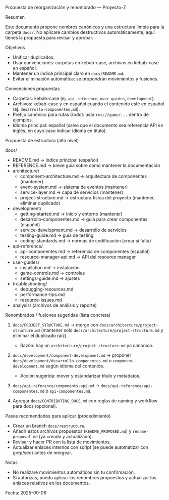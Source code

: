 Propuesta de reorganización y renombrado — Proyecto-Z

Resumen

Este documento propone nombres canónicos y una estructura limpia para la carpeta `docs/`. No aplicaré cambios destructivos automáticamente; aquí tienes la propuesta para revisar y aprobar.

Objetivos

- Unificar duplicados.
- Usar convenciones: carpetas en kebab-case, archivos en kebab-case en español.
- Mantener un índice principal claro en `docs/README.md`.
- Evitar eliminación automática: se propondrán movimientos y fusiones.

Convenciones propuestas

- Carpetas: kebab-case (ej. `api-reference`, `user-guides`, `development`).
- Archivos: kebab-case y en español cuando el contenido esté en español (ej. `desarrollo-componentes.md`).
- Prefijo canónico para rutas Godot: usar `res://game/...` dentro de ejemplos.
- Idioma principal: español (salvo que el documento sea referencia API en inglés, en cuyo caso indicar idioma en título).

Propuesta de estructura (alto nivel)

docs/
- README.md                         -> índice principal (español)
- REFERENCE.md                       -> breve guía sobre cómo mantener la documentación
- architecture/
    - component-architecture.md      -> arquitectura de componentes (mantener)
    - event-system.md               -> sistema de eventos (mantener)
    - service-layer.md              -> capa de servicios (mantener)
    - project-structure.md          -> estructura física del proyecto (mantener, eliminar duplicado)
- development/
    - getting-started.md            -> inicio y entorno (mantener)
    - desarrollo-componentes.md     -> guía para crear componentes (español)
    - service-development.md        -> desarrollo de servicios
    - testing-guide.md              -> guía de testing
    - coding-standards.md           -> normas de codificación (crear si falta)
- api-reference/
    - api-componentes.md           -> referencia de componentes (español)
    - resource-manager-api.md       -> API del resource manager
- user-guides/
    - installation.md               -> instalación
    - game-controls.md              -> controles
    - settings-guide.md             -> ajustes
- troubleshooting/
    - debugging-resources.md
    - performance-tips.md
    - resource-issues.md
- analysis/ (archivos de análisis y reporte)

Renombrados / fusiones sugeridas (lista concreta)

1) `docs/PROJECT_STRUCTURE.md` -> merge con `docs/architecture/project-structure.md` (mantener solo `docs/architecture/project-structure.md` y eliminar el duplicado raíz).
   - Razón: hay un `architecture/project-structure.md` ya canónico.

2) `docs/development/component-development.md` -> proponer `docs/development/desarrollo-componentes.md` o `component-development.md` según idioma del contenido.
   - Acción sugerida: mover y estandarizar título y metadatos.

3) `docs/api-reference/components-api.md` -> `docs/api-reference/api-componentes.md` o `api-componentes.md`.

4) Agregar `docs/CONTRIBUTING_DOCS.md` con reglas de naming y workflow para docs (opcional).

Pasos recomendados para aplicar (procedimiento)

- Crear un branch `docs/restructure`.
- Añadir estos archivos propuestos (`README_PROPOSED.md`) y `rename-proposal.md` (ya creado y actualizado).
- Revisar y hacer PR con la lista de movimientos.
- Actualizar enlaces internos con script (se puede automatizar con grep/sed) antes de mergear.

Notas

- No realizaré movimientos automáticos sin tu confirmación.
- Si autorizas, puedo aplicar los renombres propuestos y actualizar los enlaces relativos en los documentos.

Fecha: 2025-09-06
